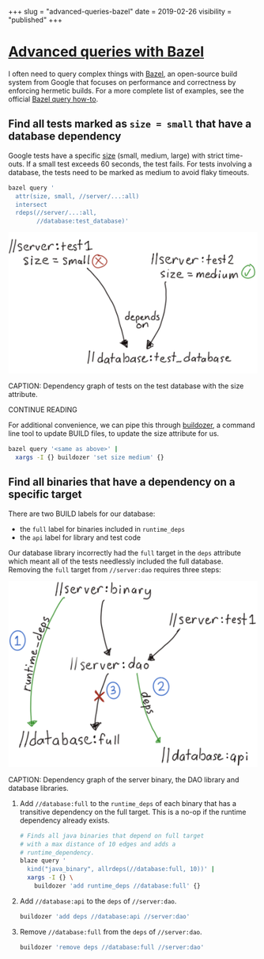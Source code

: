 +++
slug = "advanced-queries-bazel"
date = 2019-02-26
visibility = "published"
+++

# [Advanced queries with Bazel](/advanced-queries-bazel/)

I often need to query complex things with [Bazel](https://www.bazel.build/),
an open-source build system from Google that focuses on performance and
correctness by enforcing hermetic builds. For a more complete list of examples,
see the official [Bazel query how-to](https://docs.bazel.build/versions/master/query-how-to.html).

## Find all tests marked as `size = small` that have a database dependency

Google tests have a specific [size](https://testing.googleblog.com/2010/12/test-sizes.html)
(small, medium, large) with strict time-outs. If a small test exceeds 60
seconds, the test fails. For tests involving a database, the tests need to
be marked as medium to avoid flaky timeouts.

```bash
bazel query '
  attr(size, small, //server/...:all)
  intersect
  rdeps(//server/...:all,
        //database:test_database)'
```

![Bazel test sizes that depend on a test database](bazel_test_size_2x.png "Things your build system probably can't do.")

CAPTION: Dependency graph of tests on the test database with the size attribute.

CONTINUE READING

For additional convenience, we can pipe this through [buildozer](https://github.com/bazelbuild/buildtools/blob/master/buildozer/README.md), a command line tool to update BUILD files, to update the size attribute for us.

```bash
bazel query '<same as above>' |
  xargs -I {} buildozer 'set size medium' {}
```

## Find all binaries that have a dependency on a specific target

There are two BUILD labels for our database:

- the `full` label for binaries included in `runtime_deps`
- the `api` label for library and test code

Our database library incorrectly had the `full` target in the `deps` attribute
which meant all of the tests needlessly included the full database. Removing
the `full` target from `//server:dao` requires three steps:

![Bazel removing deps from library code.](bazel_db_full.png "Things your build system probably can't do.")

CAPTION: Dependency graph of the server binary, the DAO library and database libraries.

1.  Add `//database:full` to the `runtime_deps` of each binary that has a transitive dependency on the full target. This is a no-op if the runtime dependency already exists.

    ```bash
    # Finds all java binaries that depend on full target
    # with a max distance of 10 edges and adds a
    # runtime_dependency.
    blaze query '
      kind("java_binary", allrdeps(//database:full, 10))' |
      xargs -I {} \
        buildozer 'add runtime_deps //database:full' {}
    ```

2.  Add `//database:api` to the `deps` of `//server:dao`.

    ```bash
    buildozer 'add deps //database:api //server:dao'
    ```

3.  Remove `//database:full` from the `deps` of `//server:dao`.

    ```bash
    buildozer 'remove deps //database:full //server:dao'
    ```
